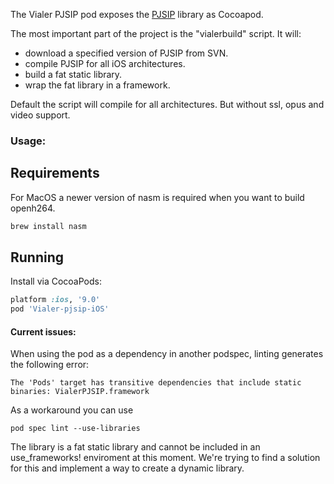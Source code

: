 The Vialer PJSIP pod exposes the <a href="http://www.pjsip.org/">PJSIP</a> library as Cocoapod.

The most important part of the project is the "vialerbuild" script. It will:
- download a specified version of PJSIP from SVN.
- compile PJSIP for all iOS architectures.
- build a fat static library.
- wrap the fat library in a framework.

Default the script will compile for all architectures. But without ssl, opus and video support.

### Usage:

## Requirements
For MacOS a newer version of nasm is required when you want to build openh264.
```bash
brew install nasm
```

## Running
Install via CocoaPods:

```ruby
platform :ios, '9.0'
pod 'Vialer-pjsip-iOS'
```

#### Current issues:
When using the pod as a dependency in another podspec, linting generates the following error:
```
The 'Pods' target has transitive dependencies that include static binaries: VialerPJSIP.framework
```
As a workaround you can use
```
pod spec lint --use-libraries
```

The library is a fat static library and cannot be included in an use_frameworks! enviroment at this moment. We're trying to find a solution for this and implement a way to create a dynamic library.
